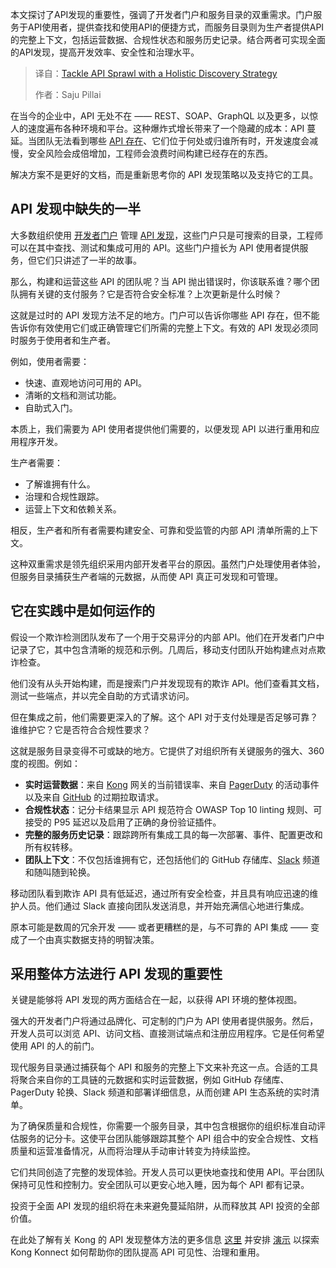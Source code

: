 
<!--
title: 整体发现策略，应对API蔓延
cover: https://cdn.thenewstack.io/media/2025/07/2d40ada8-discovery12.png
summary: 本文探讨了API发现的重要性，强调了开发者门户和服务目录的双重需求。门户服务于API使用者，提供查找和使用API的便捷方式，而服务目录则为生产者提供API的完整上下文，包括运营数据、合规性状态和服务历史记录。结合两者可实现全面的API发现，提高开发效率、安全性和治理水平。
-->

本文探讨了API发现的重要性，强调了开发者门户和服务目录的双重需求。门户服务于API使用者，提供查找和使用API的便捷方式，而服务目录则为生产者提供API的完整上下文，包括运营数据、合规性状态和服务历史记录。结合两者可实现全面的API发现，提高开发效率、安全性和治理水平。

> 译自：[Tackle API Sprawl with a Holistic Discovery Strategy](https://thenewstack.io/tackle-api-sprawl-with-a-holistic-discovery-strategy/)
> 
> 作者：Saju Pillai

在当今的企业中，API 无处不在 —— REST、SOAP、GraphQL 以及更多，以惊人的速度遍布各种环境和平台。这种爆炸式增长带来了一个隐藏的成本：API 蔓延。当团队无法看到哪些 [API 存在](https://thenewstack.io/what-devs-must-know-about-apis-before-designing-and-using-them/)、它们位于何处或归谁所有时，开发速度会减慢，安全风险会成倍增加，工程师会浪费时间构建已经存在的东西。

解决方案不是更好的文档，而是重新思考你的 API 发现策略以及支持它的工具。

## **API 发现中缺失的一半**

大多数组织使用 [开发者门户](https://thenewstack.io/api-management/) 管理 [API 发现](https://thenewstack.io/api-management/)，这些门户只是可搜索的目录，工程师可以在其中查找、测试和集成可用的 API。这些门户擅长为 API 使用者提供服务，但它们只讲述了一半的故事。

那么，构建和运营这些 API 的团队呢？当 API 抛出错误时，你该联系谁？哪个团队拥有关键的支付服务？它是否符合安全标准？上次更新是什么时候？

这就是过时的 API 发现方法不足的地方。门户可以告诉你哪些 API 存在，但不能告诉你有效使用它们或正确管理它们所需的完整上下文。有效的 API 发现必须同时服务于使用者和生产者。

例如，使用者需要：

* 快速、直观地访问可用的 API。
* 清晰的文档和测试功能。
* 自助式入门。

本质上，我们需要为 API 使用者提供他们需要的，以便发现 API 以进行重用和应用程序开发。

生产者需要：

* 了解谁拥有什么。
* 治理和合规性跟踪。
* 运营上下文和依赖关系。

相反，生产者和所有者需要构建安全、可靠和受监管的内部 API 清单所需的上下文。

这种双重需求是领先组织采用内部开发者平台的原因。虽然门户处理使用者体验，但服务目录捕获生产者端的元数据，从而使 API 真正可发现和可管理。

## **它在实践中是如何运作的**

假设一个欺诈检测团队发布了一个用于交易评分的内部 API。他们在开发者门户中记录了它，其中包含清晰的规范和示例。几周后，移动支付团队开始构建点对点欺诈检查。

他们没有从头开始构建，而是搜索门户并发现现有的欺诈 API。他们查看其文档，测试一些端点，并以完全自助的方式请求访问。

但在集成之前，他们需要更深入的了解。这个 API 对于支付处理是否足够可靠？谁维护它？它是否符合合规性要求？

这就是服务目录变得不可或缺的地方。它提供了对组织所有关键服务的强大、360 度的视图。例如：

* **实时运营数据**：来自 [Kong](https://konghq.com/?utm_content=inline+mention) 网关的当前错误率、来自 [PagerDuty](https://www.pagerduty.com/?utm_content=inline+mention) 的活动事件以及来自 [GitHub](https://github.com/) 的过期拉取请求。
* **合规性状态**：记分卡结果显示 API 规范符合 OWASP Top 10 linting 规则、可接受的 P95 延迟以及启用了正确的身份验证插件。
* **完整的服务历史记录**：跟踪跨所有集成工具的每一次部署、事件、配置更改和所有权转移。
* **团队上下文**：不仅包括谁拥有它，还包括他们的 GitHub 存储库、[Slack](https://api.slack.com/?utm_content=inline+mention) 频道和随叫随到轮换。

移动团队看到欺诈 API 具有低延迟，通过所有安全检查，并且具有响应迅速的维护人员。他们通过 Slack 直接向团队发送消息，并开始充满信心地进行集成。

原本可能是数周的冗余开发 —— 或者更糟糕的是，与不可靠的 API 集成 —— 变成了一个由真实数据支持的明智决策。

## **采用整体方法进行 API 发现的重要性**

关键是能够将 API 发现的两方面结合在一起，以获得 API 环境的整体视图。

强大的开发者门户将通过品牌化、可定制的门户为 API 使用者提供服务。然后，开发人员可以浏览 API、访问文档、直接测试端点和注册应用程序。它是任何希望使用 API 的人的前门。

现代服务目录通过捕获每个 API 和服务的完整上下文来补充这一点。合适的工具将聚合来自你的工具链的元数据和实时运营数据，例如 GitHub 存储库、PagerDuty 轮换、Slack 频道和部署详细信息，从而创建 API 生态系统的实时清单。

为了确保质量和合规性，你需要一个服务目录，其中包含根据你的组织标准自动评估服务的记分卡。这使平台团队能够跟踪其整个 API 组合中的安全合规性、文档质量和运营准备情况，从而将治理从手动审计转变为持续监控。

它们共同创造了完整的发现体验。开发人员可以更快地查找和使用 API。平台团队保持可见性和控制力。安全团队可以更安心地入睡，因为每个 API 都有记录。

投资于全面 API 发现的组织将在未来避免蔓延陷阱，从而释放其 API 投资的全部价值。

在此处了解有关 Kong 的 API 发现整体方法的更多信息 [这里](https://konghq.com/blog/product-releases/api-discovery) 并安排 [演示](https://konghq.com/contact-sales) 以探索 Kong Konnect 如何帮助你的团队提高 API 可见性、治理和重用。